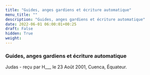 ```yaml
---
title: "Guides, anges gardiens et écriture automatique"
menu_title: ""
description: "Guides, anges gardiens et écriture automatique"
date: 2022-06-01 06:00:01+00:25
draft: False
hidden: True
weight:
---
```

### Guides, anges gardiens et écriture automatique

Judas - reçu par H___  le 23 Août 2001, Cuenca, Équateur.



